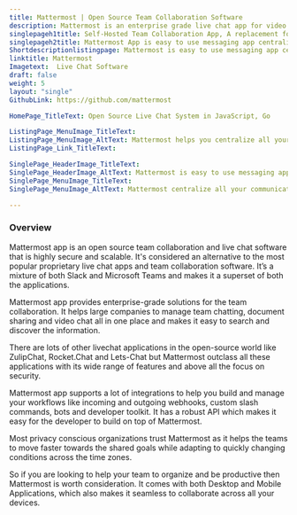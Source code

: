 ```yaml
---
title: Mattermost | Open Source Team Collaboration Software
description: Mattermost is an enterprise grade live chat app for video chatting. Its modern interface simplifies real-time collaboration across all your devices.
singlepageh1title: Self-Hosted Team Collaboration App, A replacement for Slack
singlepageh2title: Mattermost App is easy to use messaging app centralizing communications into one place with search support. Use it for multi-channel internal team collaboration.
Shortdescriptionlistingpage: Mattermost is easy to use messaging app centralizing communications into one place with search support. Use it for multi-channel internal team communications.
linktitle: Mattermost
Imagetext:  Live Chat Software 
draft: false
weight: 5
layout: "single"
GithubLink: https://github.com/mattermost

HomePage_TitleText: Open Source Live Chat System in JavaScript, Go

ListingPage_MenuImage_TitleText: 
ListingPage_MenuImage_AltText: Mattermost helps you centralize all your communication.
ListingPage_Link_TitleText: 

SinglePage_HeaderImage_TitleText: 
SinglePage_HeaderImage_AltText: Mattermost is easy to use messaging app
SinglePage_MenuImage_TitleText: 
SinglePage_MenuImage_AltText: Mattermost centralize all your communications

---
```

### **Overview**

Mattermost app is an open source team collaboration and live chat software that is highly secure and scalable. It's considered an alternative to the most popular proprietary live chat apps and team collaboration software. It’s a mixture of both Slack and Microsoft Teams and makes it a superset of both the applications.

Mattermost app provides enterprise-grade solutions for the team collaboration. It helps large companies to manage team chatting, document sharing and video chat all in one place and makes it easy to search and discover the information.

There are lots of other livechat applications in the open-source world like ZulipChat, Rocket.Chat and Lets-Chat but Mattermost outclass all these applications with its wide range of features and above all the focus on security.

Mattermost app supports a lot of integrations to help you build and manage your workflows like incoming and outgoing webhooks, custom slash commands, bots and developer toolkit. It has a robust API which makes it easy for the developer to build on top of Mattermost.

Most privacy conscious organizations trust Mattermost as it helps the teams to move faster towards the shared goals while adapting to quickly changing conditions across the time zones.

So if you are looking to help your team to organize and be productive then Mattermost is worth consideration. It comes with both Desktop and Mobile Applications, which also makes it seamless to collaborate across all your devices.
